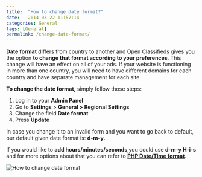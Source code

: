 ```yaml
---
title:  "How to change date format?"
date:   2014-03-22 11:57:14
categories: General
tags: [General]
permalink: /change-date-format/
---
```

**Date format** differs from country to another and Open Classifieds gives you the option **to change that format according to your preferences**. This change will have an effect on all of your ads. If your website is functioning in more than one country, you will need to have different domains for each country and have separate management for each site.

**To change the date format,** simply follow those steps: 

1. Log in to your **Admin Panel** 
2. Go to **Settings** > **General > Regional Settings** 
3. Change the field **Date format** 
4. Press **Update** 

In case you change it to an invalid form and you want to go back to default, our default given date format is: **d-m-y.**

If you would like to **add hours/minutes/seconds**,you could use **d-m-y H-i-s** and for more options about that you can refer to **[PHP Date/Time format](http://php.net/manual/en/function.date.php)**.

![How to change date format](//open-classifieds.com/wp-content/uploads/2014/03/How-to-change-date-format1.png)

